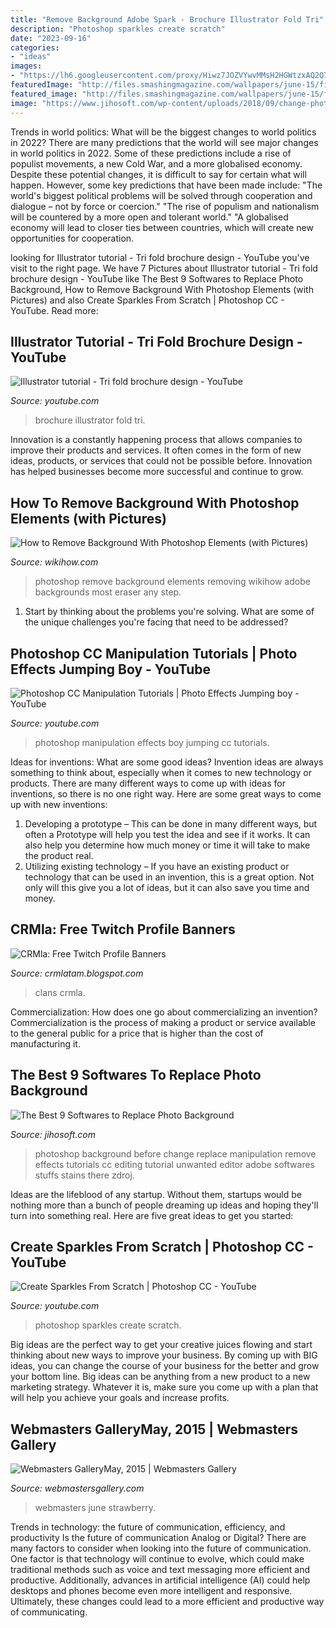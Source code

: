 ```yaml
---
title: "Remove Background Adobe Spark - Brochure Illustrator Fold Tri"
description: "Photoshop sparkles create scratch"
date: "2023-09-16"
categories:
- "ideas"
images:
- "https://lh6.googleusercontent.com/proxy/Hiwz7JOZVYwvMMsH2HGWtzxAQ2Q7hM0ZV2m4bjyHrwAy1d4M6MwW5ZGI80sLC9cEJIE=s0-d"
featuredImage: "http://files.smashingmagazine.com/wallpapers/june-15/fishing-is-my-passion/nocal/june-15-fishing-is-my-passion-nocal-1400x1050.jpg"
featured_image: "http://files.smashingmagazine.com/wallpapers/june-15/fishing-is-my-passion/nocal/june-15-fishing-is-my-passion-nocal-1400x1050.jpg"
image: "https://www.jihosoft.com/wp-content/uploads/2018/09/change-photo-background.png"
---
```



Trends in world politics: What will be the biggest changes to world politics in 2022?
There are many predictions that the world will see major changes in world politics in 2022. Some of these predictions include a rise of populist movements, a new Cold War, and a more globalised economy. Despite these potential changes, it is difficult to say for certain what will happen. However, some key predictions that have been made include: 
"The world's biggest political problems will be solved through cooperation and dialogue – not by force or coercion."
"The rise of populism and nationalism will be countered by a more open and tolerant world."
"A globalised economy will lead to closer ties between countries, which will create new opportunities for cooperation.

	

		
looking for Illustrator tutorial - Tri fold brochure design - YouTube you've visit to the right page. We have 7 Pictures about Illustrator tutorial - Tri fold brochure design - YouTube like The Best 9 Softwares to Replace Photo Background, How to Remove Background With Photoshop Elements (with Pictures) and also Create Sparkles From Scratch | Photoshop CC - YouTube. Read more:
		
    
## Illustrator Tutorial - Tri Fold Brochure Design - YouTube

<img loading=lazy src="https://i.ytimg.com/vi/nRx8jAYTFOY/maxresdefault.jpg" onerror="this.onerror=null;this.src='https://tse3.mm.bing.net/th?id=OIP.urlvq2NGfR350jaaR4UUSAHaEK&amp;pid=15.1';" alt="Illustrator tutorial - Tri fold brochure design - YouTube">

_Source: youtube.com_

>brochure illustrator fold tri. 

	

Innovation is a constantly happening process that allows companies to improve their products and services. It often comes in the form of new ideas, products, or services that could not be possible before. Innovation has helped businesses become more successful and continue to grow.

    
## How To Remove Background With Photoshop Elements (with Pictures)

<img loading=lazy src="https://www.wikihow.com/images/8/87/Remove-Background-With-Photoshop-Elements-Step-19.jpg" onerror="this.onerror=null;this.src='https://tse3.mm.bing.net/th?id=OIP.Xm_6F_TrcOTWs7mVgyeXcAHaFj&amp;pid=15.1';" alt="How to Remove Background With Photoshop Elements (with Pictures)">

_Source: wikihow.com_

>photoshop remove background elements removing wikihow adobe backgrounds most eraser any step. 

	

1. Start by thinking about the problems you're solving. What are some of the unique challenges you're facing that need to be addressed? 

    
## Photoshop CC Manipulation Tutorials | Photo Effects Jumping Boy - YouTube

<img loading=lazy src="https://i.ytimg.com/vi/98UPAmuPr98/maxresdefault.jpg" onerror="this.onerror=null;this.src='https://tse2.mm.bing.net/th?id=OIP.v76LRLZcZFM3X7Fv_Sm79gHaEK&amp;pid=15.1';" alt="Photoshop CC Manipulation Tutorials | Photo Effects Jumping boy - YouTube">

_Source: youtube.com_

>photoshop manipulation effects boy jumping cc tutorials. 

	

Ideas for inventions: What are some good ideas?
Invention ideas are always something to think about, especially when it comes to new technology or products. There are many different ways to come up with ideas for inventions, so there is no one right way. Here are some great ways to come up with new inventions: 
1. Developing a prototype – This can be done in many different ways, but often a Prototype will help you test the idea and see if it works. It can also help you determine how much money or time it will take to make the product real. 
2. Utilizing existing technology – If you have an existing product or technology that can be used in an invention, this is a great option. Not only will this give you a lot of ideas, but it can also save you time and money. 

    
## CRMla: Free Twitch Profile Banners

<img loading=lazy src="https://lh6.googleusercontent.com/proxy/Hiwz7JOZVYwvMMsH2HGWtzxAQ2Q7hM0ZV2m4bjyHrwAy1d4M6MwW5ZGI80sLC9cEJIE=s0-d" onerror="this.onerror=null;this.src='https://tse3.mm.bing.net/th?id=OIP.w6GTn968b51wPzChd3YDsAHaEK&amp;pid=15.1';" alt="CRMla: Free Twitch Profile Banners">

_Source: crmlatam.blogspot.com_

>clans crmla. 

	

Commercialization: How does one go about commercializing an invention?
Commercialization is the process of making a product or service available to the general public for a price that is higher than the cost of manufacturing it.

    
## The Best 9 Softwares To Replace Photo Background

<img loading=lazy src="https://www.jihosoft.com/wp-content/uploads/2018/09/change-photo-background.png" onerror="this.onerror=null;this.src='https://tse2.mm.bing.net/th?id=OIP.Kqbn37sUY6mM2889GbRZHwHaEK&amp;pid=15.1';" alt="The Best 9 Softwares to Replace Photo Background">

_Source: jihosoft.com_

>photoshop background before change replace manipulation remove effects tutorials cc editing tutorial unwanted editor adobe softwares stuffs stains there zdroj. 

	

Ideas are the lifeblood of any startup. Without them, startups would be nothing more than a bunch of people dreaming up ideas and hoping they'll turn into something real. Here are five great ideas to get you started: 

    
## Create Sparkles From Scratch | Photoshop CC - YouTube

<img loading=lazy src="https://i.ytimg.com/vi/Zmsmz9G64wc/maxresdefault.jpg" onerror="this.onerror=null;this.src='https://tse2.mm.bing.net/th?id=OIP.my_ifs_tkyZkE3-xekBc1AHaEK&amp;pid=15.1';" alt="Create Sparkles From Scratch | Photoshop CC - YouTube">

_Source: youtube.com_

>photoshop sparkles create scratch. 

	

Big ideas are the perfect way to get your creative juices flowing and start thinking about new ways to improve your business. By coming up with BIG ideas, you can change the course of your business for the better and grow your bottom line. Big ideas can be anything from a new product to a new marketing strategy. Whatever it is, make sure you come up with a plan that will help you achieve your goals and increase profits.

    
## Webmasters GalleryMay, 2015 | Webmasters Gallery

<img loading=lazy src="http://files.smashingmagazine.com/wallpapers/june-15/fishing-is-my-passion/nocal/june-15-fishing-is-my-passion-nocal-1400x1050.jpg" onerror="this.onerror=null;this.src='https://tse2.mm.bing.net/th?id=OIP.fUytvEXM9j-hUW6tPjEYSAHaFj&amp;pid=15.1';" alt="Webmasters GalleryMay, 2015 | Webmasters Gallery">

_Source: webmastersgallery.com_

>webmasters june strawberry. 

	

Trends in technology: the future of communication, efficiency, and productivity
Is the future of communication Analog or Digital? 
There are many factors to consider when looking into the future of communication. One factor is that technology will continue to evolve, which could make traditional methods such as voice and text messaging more efficient and productive. Additionally, advances in artificial intelligence (AI) could help desktops and phones become even more intelligent and responsive. Ultimately, these changes could lead to a more efficient and productive way of communicating.

